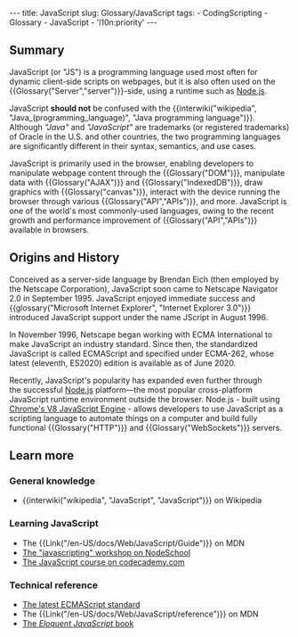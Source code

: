 --- title: JavaScript slug: Glossary/JavaScript tags: - CodingScripting - Glossary - JavaScript - 'l10n:priority' ---

## Summary

JavaScript (or "JS") is a programming language used most often for dynamic client-side scripts on webpages, but it is also often used on the {{Glossary("Server","server")}}-side, using a runtime such as [Node.js](https://nodejs.org/).

JavaScript **should not** be confused with the {{interwiki("wikipedia", "Java\_(programming\_language)", "Java programming language")}}. Although _"Java"_ and _"JavaScript"_ are trademarks (or registered trademarks) of Oracle in the U.S. and other countries, the two programming languages are significantly different in their syntax, semantics, and use cases.

JavaScript is primarily used in the browser, enabling developers to manipulate webpage content through the {{Glossary("DOM")}}, manipulate data with {{Glossary("AJAX")}} and {{Glossary("IndexedDB")}}, draw graphics with {{Glossary("canvas")}}, interact with the device running the browser through various {{Glossary("API","APIs")}}, and more. JavaScript is one of the world's most commonly-used languages, owing to the recent growth and performance improvement of {{Glossary("API","APIs")}} available in browsers.

## Origins and History

Conceived as a server-side language by Brendan Eich (then employed by the Netscape Corporation), JavaScript soon came to Netscape Navigator 2.0 in September 1995. JavaScript enjoyed immediate success and {{glossary("Microsoft Internet Explorer", "Internet Explorer 3.0")}} introduced JavaScript support under the name JScript in August 1996.

In November 1996, Netscape began working with ECMA International to make JavaScript an industry standard. Since then, the standardized JavaScript is called ECMAScript and specified under ECMA-262, whose latest (eleventh, ES2020) edition is available as of June 2020.

Recently, JavaScript's popularity has expanded even further through the successful [Node.js](https://nodejs.org/) platform—the most popular cross-platform JavaScript runtime environment outside the browser. Node.js - built using [Chrome's V8 JavaScript Engine](<https://en.wikipedia.org/wiki/V8_(JavaScript_engine)>) - allows developers to use JavaScript as a scripting language to automate things on a computer and build fully functional {{Glossary("HTTP")}} and {{Glossary("WebSockets")}} servers.

## Learn more

### General knowledge

- {{interwiki("wikipedia", "JavaScript", "JavaScript")}} on Wikipedia

### Learning JavaScript

- The {{Link("/en-US/docs/Web/JavaScript/Guide")}} on MDN
- [The "javascripting" workshop on NodeSchool](https://nodeschool.io/#workshoppers)
- [The JavaScript course on codecademy.com](https://www.codecademy.com/tracks/javascript)

### Technical reference

- [The latest ECMAScript standard](https://www.ecma-international.org/publications/standards/Ecma-262.htm)
- The {{Link("/en-US/docs/Web/JavaScript/reference")}} on MDN
- [The _Eloquent JavaScript_ book](https://eloquentjavascript.net/)
